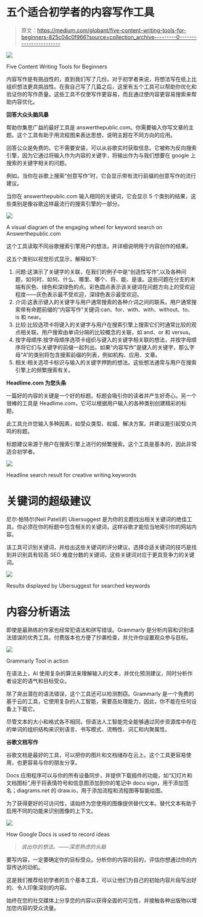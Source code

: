 # 五个适合初学者的内容写作工具

> 原文：<https://medium.com/globant/five-content-writing-tools-for-beginners-825c04c0f966?source=collection_archive---------0----------------------->

![](img/73824daa06ca60d14dabbeb2b154c2a0.png)

Five Content Writing Tools for Beginners

内容写作是有挑战性的，直到我们写了几份。对于初学者来说，将想法写在纸上比组织想法更具挑战性。在我自己写了几篇之后，这里有五个工具可以帮助你优化和验证你的写作质量。这些工具不仅使写作更容易，而且通过使内容更容易搜索来帮助内容优化。

**回答大众头脑风暴**

帮助你集思广益的最好工具是 answerthepublic.com。你需要输入你写文章的主题。这个工具有助于用流程图来表达思想，说明主题在不同方向的应用。

回答公众是免费的。它不需要安装，可以从谷歌实时获取信息。它被称为反向搜索引擎，因为它通过将输入作为内容的关键字，将输出作为与我们想要在 google 上搜索的关键字相关的问题。

例如，当你在谷歌上搜索“创意写作”时，它会显示带有流行前缀的创意写作的流行建议。

当你在 answerthepublic.com 输入相同的关键词，它会显示 5 个类别的结果，这些类别是像谷歌这样最流行的搜索引擎的一部分。

![](img/a4e8eb6cad1974647da4443bfed8144e.png)

A visual diagram of the engaging wheel for keyword search on Answerthepublic.com

这个工具读取不同谷歌搜索引擎用户的想法，并详细说明用于内容创作的结果。

这五个类别以视觉形式显示，解释如下:

1.  问题:这演示了关键字的关联，在我们的例子中是“创造性写作”,以及各种问题，如何时、如何、什么、哪里、哪个、将、能、是谁。这些问题在分支的末端有灰色、绿色和深绿色的点。彩色圆点表示该关键词在问题方向上的受欢迎程度——灰色表示最不受欢迎，深绿色表示最受欢迎。
2.  介词:这表示键入的关键字与用户通常搜索的各种介词之间的联系。用户通常搜索带有命题前缀的“内容写作”关键词:can、for、with、with、without、to、is 和 near。
3.  比较:比较选项卡将键入的关键字与用户在搜索引擎上搜索它们时通常比较的观点相关联。用户搜索由单词分隔的比较概念的关联，如 and、or 和 versus。
4.  按字母顺序:按字母顺序选项卡组织与键入的关键字相关联的想法，并按字母顺序将它们与关键字的前缀一起列出。如果“内容写作”是键入的关键字，那么字母“A”的类别将包含搜索前缀的列表，例如机构、应用、文章。
5.  相关:相关选项卡标识与输入的关键字押韵的想法。这些想法通常与用户在搜索引擎上的频繁搜索有关。

**Headlime.com 为您头条**

一篇好的内容的关键是一个好的标题。标题会吸引你的读者并产生好奇心。另一个很棒的工具是 Headlime.com，它可以根据用户输入的各种类别创建精彩的标题。

此工具允许您输入多种因素，如受众类型、权威、解决方案，并建议能引起受众共鸣的标题。

标题建议来源于用户在搜索引擎上进行的频繁搜索。这个工具是基本的，因此非常适合初学者。

![](img/23d2b5a40baf715700060ca1daf35ad7.png)

Headline search result for creative writing keywords

# 关键词的超级建议

尼尔·帕特尔(Neil Patel)的 Ubersuggest 是为你的主题找出相关关键词的绝佳工具。你必须在你的标题中包含相关的关键词，这样谷歌才能恰当地索引你的网站内容。

该工具可识别关键词，并给出这些关键词的评分建议。选择合适关键词的技巧是找到并识别具有较高 SEO 难度分数的关键词，这些关键词对应于更具竞争力的关键词。

![](img/41a0e53e6328e829bae258c5fb857452.png)

Results displayed by Ubersuggest for searched keywords

# 内容分析语法

即使是最熟练的作家也经常犯语法和拼写错误。Grammarly 是分析内容和识别语法错误的优秀工具。付费版本也方便了抄袭检查，并允许你设置观众参与目标。

![](img/9b45a1cf32e4cfb18967c1c77cd0052e.png)

Grammarly Tool in action

在语法上，AI 使用复杂的算法来理解输入的文本，并优化预测建议，同时分析作者设定的语气和目标受众。

除了突出潜在的语法错误，这个工具还可以检测剽窃。Grammarly 是一个免费的基于云的工具，它使用复杂的人工智能，需要高处理能力，因此，你不能在任何设备上下载它。

尽管文本的大小和格式各不相同，但语法人工智能完全能够通过同步资源库中存在的单词的组织结构来识别语言、书写模式、流畅性、词汇和内聚属性。

**谷歌文档写作**

谷歌文档是最好的工具，可以把你的图片和文档储存在云上。这个工具更容易使用，也更容易与你的朋友分享。

Docs 应用程序可以与你的所有设备同步，并提供下载插件的功能，如“幻灯片和文档图标”,用于将表情符号和信息图添加到你的笔记中 docu sign，用于添加签名；diagrams.net 的 draw.io，用于添加流程和流程图等智能绘图。

为了获得更好的可访问性，请始终为您使用的图像提供替代文本。替代文本有助于启用不同的功能来识别图像的上下文。

![](img/337977836416782eaf1c17cbab0658a1.png)

How Google Docs is used to record ideas

> *说出你的想法。――深思熟虑的头脑*

要写内容，一定要确定你的目标受众。分析你的内容的目的，评估你想通过你的内容传达的动机。

这是我们推荐给初学者的五个基本工具，可以让他们为自己的初始内容片段写出好的、令人印象深刻的内容。

始终在您的社交媒体上分享您的内容以获得全面的可见性，并接触各种出版物以增加您内容的受众流量。